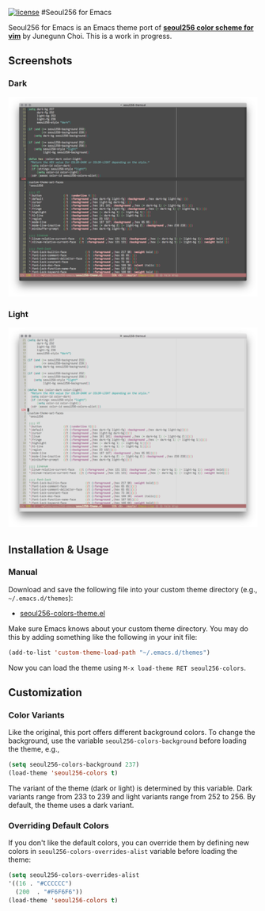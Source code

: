 [![license](https://img.shields.io/github/license/mashape/apistatus.svg?style=plastic)](https://github.com/anandpiyer/seoul256-emacs/blob/master/LICENSE)
#Seoul256 for Emacs 

Seoul256 for Emacs is an Emacs theme port of [**seoul256 color scheme for vim**](https://github.com/junegunn/seoul256.vim/) by Junegunn Choi. This is a work in progress.

## Screenshots
### Dark
![Seoul256-Emacs-Dark](seoul256-emacs-dark.png?raw=true "Dark Variant")
### Light
![Seoul256-Emacs-Light](seoul256-emacs-light.png?raw=true "Light Variant")

## Installation & Usage
### Manual
Download and save the following file into your custom theme directory (e.g., `~/.emacs.d/themes`):

* [seoul256-colors-theme.el](https://raw.githubusercontent.com/anandpiyer/seoul256-emacs/master/seoul256-colors-theme.el)

Make sure Emacs knows about your custom theme directory. You may do this by adding something like the following in your init file: 

```el
(add-to-list 'custom-theme-load-path "~/.emacs.d/themes")
```

Now you can load the theme using `M-x load-theme RET seoul256-colors`.

## Customization
### Color Variants
Like the original, this port offers different background colors. To change the background, use the variable `seoul256-colors-background` before loading the theme, e.g.,
 
```el
(setq seoul256-colors-background 237)
(load-theme 'seoul256-colors t)
```
The variant of the theme (dark or light) is determined by this variable. Dark variants range from 233 to 239 and light variants range from 252 to 256. By default, the theme uses a dark variant. 

### Overriding Default Colors
If you don't like the default colors, you can override them by defining new colors in `seoul256-colors-overrides-alist` variable before loading the theme:

```el
(setq seoul256-colors-overrides-alist
'((16 . "#CCCCCC")
  (200  . "#F6F6F6"))
(load-theme 'seoul256-colors t)
```

